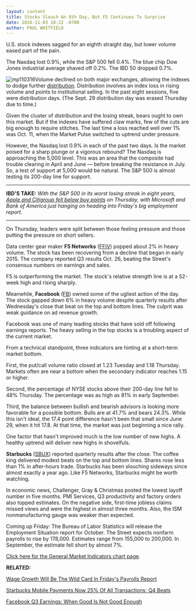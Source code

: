 ```yaml
---
layout: content
title: Stocks Slouch An 8th Day, But F5 Continues To Surprise
date: 2016-11-03 18:22 -0700
author: PAUL WHITFIELD
---
```






U.S. stock indexes sagged for an eighth straight day, but lower volume eased part of the pain.


The Nasdaq lost 0.9%, while the S&P 500 fell 0.4%. The blue chip Dow Jones industrial average shaved off 0.2%. The IBD 50 dropped 0.7%.


![mp110316](https://www.investors.com/wp-content/uploads/2016/11/MP110316.png)Volume declined on both major exchanges, allowing the indexes to dodge further [distribution](http://education.investors.com/lesson.aspx?id=735759&sourceid=735764). Distribution involves an index loss in rising volume and points to institutional selling. In the past eight sessions, five were distribution days. (The Sept. 29 distribution day was erased Thursday due to time.)


Given the cluster of distribution and the losing streak, bears ought to own this market. But if the indexes have suffered claw marks, few of the cuts are big enough to require stitches. The last time a loss reached well over 1% was Oct. 11, when the Market Pulse switched to uptrend under pressure.


However, the Nasdaq lost 0.9% in each of the past two days. Is the market poised for a sharp plunge or a vigorous rebound? The Nasdaq is approaching the 5,000 level. This was an area that the composite had trouble clearing in April and June — before breaking the resistance in July. So, a test of support at 5,000 would be natural. The S&P 500 is almost testing its 200-day line for support.




---


**IBD'S TAKE:** *With the S&P 500 in its worst losing streak in eight years, [Apple and Citigroup fell below buy points](https://www.investors.com/news/technology/facebook-q3-earnings-when-good-is-not-quite-good-enough/) on Thursday, with Microsoft and Bank of America just hanging on heading into Friday's big employment report.*




---


On Thursday, leaders were split between those feeling pressure and those putting the pressure on short sellers.


Data center gear maker **F5 Networks** ([FFIV](https://research.investors.com/quote.aspx?symbol=FFIV)) popped about 2% in heavy volume. The stock has been recovering from a decline that began in early 2015. The company reported Q3 results Oct. 26, beating the Street's consensus numbers on earnings and sales.


F5 is outperforming the market. The stock's relative strength line is at a 52-week high and rising sharply.


Meanwhile, **Facebook** ([FB](https://research.investors.com/quote.aspx?symbol=FB)) owned some of the ugliest action of the day. The stock gapped down 6% in heavy volume despite quarterly results after Wednesday's close that beat on the top and bottom lines. The culprit was weak guidance on ad revenue growth.


Facebook was one of many leading stocks that have sold off following earnings reports. The heavy selling in the top stocks is a troubling aspect of the current market.


From a technical standpoint, three indicators are hinting at a short-term market bottom.


First, the put/call volume ratio closed at 1.23 Tuesday and 1.18 Thursday. Markets often are near a bottom when the secondary indicator reaches 1.15 or higher.


Second, the percentage of NYSE stocks above their 200-day line fell to 48% Thursday. The percentage was as high as 81% in early September.


Third, the balance between bullish and bearish advisors is looking more favorable for a possible bottom. Bulls are at 41.7% and bears 24.3%. While this isn't ideal, the 17.4 point difference hasn't been that small since June 29, when it hit 17.8. At that time, the market was just beginning a nice rally.


One factor that hasn't improved much is the low number of new highs. A healthy uptrend will deliver new highs in shovelfuls.


**Starbucks** ([SBUX](https://research.investors.com/quote.aspx?symbol=SBUX)) reported quarterly results after the close. The coffee king delivered modest beats on the top and bottom lines. Shares rose less than 1% in after-hours trade. Starbucks has been slouching sideways since almost exactly a year ago. Like F5 Networks, Starbucks might be worth watching.


In economic news, Challenger, Gray & Christmas posted the lowest layoff number in five months. PMI Services, Q3 productivity and factory orders also topped estimates. On the negative side, first-time jobless claims missed views and were the highest in almost three months. Also, the ISM nonmanufacturing gauge was weaker than expected.


Coming up Friday: The Bureau of Labor Statistics will release the Employment Situation report for October. The Street expects nonfarm payrolls to rise by 178,000. Estimates range from 155,000 to 200,000. In September, the estimate fell short by almost 7%.


[Click here for the General Market Indicators chart page](https://www.investors.com/wp-content/uploads/2016/11/IBD0311152457GMI.pdf).


**RELATED:**


[Wage Growth Will Be The Wild Card In Friday's Payrolls Report](https://www.investors.com/news/economy/wage-growth-is-the-wild-card-in-fridays-jobs-report/)


[Starbucks Mobile Payments Now 25% Of All Transactions; Q4 Beats](https://www.investors.com/news/starbucks-reports-late-thursday-what-to-expect/)


[Facebook Q3 Earnings: When Good Is Not Good Enough](https://www.investors.com/news/technology/facebook-q3-earnings-when-good-is-not-quite-good-enough/)




